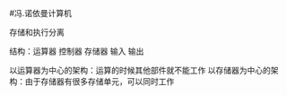 ﻿
#冯.诺依曼计算机

存储和执行分离

结构：运算器 控制器 存储器 输入 输出

以运算器为中心的架构：运算的时候其他部件就不能工作
以存储器为中心的架构：由于存储器有很多存储单元，可以同时工作

